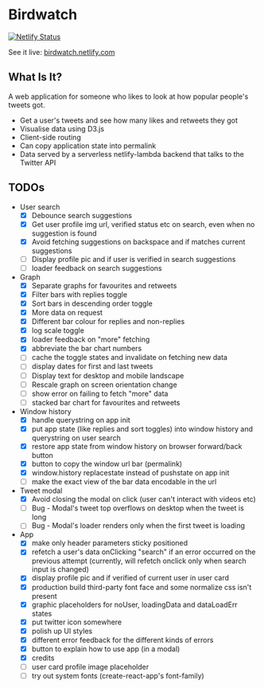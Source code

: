 # Birdwatch

[![Netlify Status](https://api.netlify.com/api/v1/badges/427e4685-87ff-40d7-aec5-6627aef5c4f0/deploy-status)](https://app.netlify.com/sites/festive-haibt-f1c272/deploys)

See it live: [birdwatch.netlify.com](https://birdwatch.netlify.com)

## What Is It?

A web application for someone who likes to look at how popular people's tweets got.

- Get a user's tweets and see how many likes and retweets they got
- Visualise data using D3.js
- Client-side routing
- Can copy application state into permalink
- Data served by a serverless netlify-lambda backend that talks to the Twitter API

## TODOs

- User search
    - [x] Debounce search suggestions
    - [x] Get user profile img url, verified status etc on search, even when no suggestion is found
    - [x] Avoid fetching suggestions on backspace and if matches current suggestions
    - [ ] Display profile pic and if user is verified in search suggestions
    - [ ] loader feedback on search suggestions
- Graph
    - [x] Separate graphs for favourites and retweets
    - [x] Filter bars with replies toggle
    - [x] Sort bars in descending order toggle
    - [x] More data on request
    - [x] Different bar colour for replies and non-replies
    - [x] log scale toggle
    - [x] loader feedback on "more" fetching
    - [x] abbreviate the bar chart numbers
    - [ ] cache the toggle states and invalidate on fetching new data
    - [ ] display dates for first and last tweets
    - [ ] Display text for desktop and mobile landscape
    - [ ] Rescale graph on screen orientation change
    - [ ] show error on failing to fetch "more" data
    - [ ] stacked bar chart for favourites and retweets
- Window history
    - [x] handle querystring on app init
    - [x] put app state (like replies and sort toggles) into window history and querystring on user search
    - [x] restore app state from window history on browser forward/back button
    - [x] button to copy the window url bar (permalink)
    - [x] window.history replacestate instead of pushstate on app init
    - [ ] make the exact view of the bar data encodable in the url
- Tweet modal
    - [x] Avoid closing the modal on click (user can't interact with videos etc)
    - [ ] Bug - Modal's tweet top overflows on desktop when the tweet is long
    - [ ] Bug - Modal's loader renders only when the first tweet is loading
- App
    - [x] make only header parameters sticky positioned
    - [x] refetch a user's data onClicking "search" if an error occurred on the previous attempt (currently, will refetch onclick only when search input is changed)
    - [x] display profile pic and if verified of current user in user card
    - [x] production build third-party font face and some normalize css isn't present
    - [x] graphic placeholders for noUser, loadingData and dataLoadErr states
    - [x] put twitter icon somewhere
    - [x] polish up UI styles
    - [x] different error feedback for the different kinds of errors
    - [x] button to explain how to use app (in a modal)
    - [x] credits
    - [ ] user card profile image placeholder
    - [ ] try out system fonts (create-react-app's font-family)
